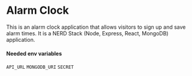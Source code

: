 # Alarm Clock

This is an alarm clock application that allows visitors to sign up and save alarm times. It is a NERD Stack (Node, Express, React, MongoDB) application.

#### Needed env variables
`API_URL`
`MONGODB_URI`
`SECRET`
